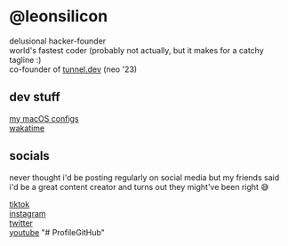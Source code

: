 # @leonsilicon

delusional hacker-founder\
world's fastest coder (probably not actually, but it makes for a catchy tagline :)\
co-founder of [tunnel.dev](https://tunnel.dev) (neo '23)

## dev stuff
[my macOS configs](https://github.com/leonsilicon/macos-configs)\
[wakatime](https://wakatime.com/@leonsilicon)

## socials

never thought i'd be posting regularly on social media but my friends said i'd be a great content creator and turns out they might've been right 😅

[tiktok](https://tiktok.com/@leonsilicon)\
[instagram](https://instagram.com/leonsilicon)\
[twitter](https://twitter.com/leonsilicon)\
[youtube](https://youtube.com/@leonsilicon)
"# ProfileGitHub" 
